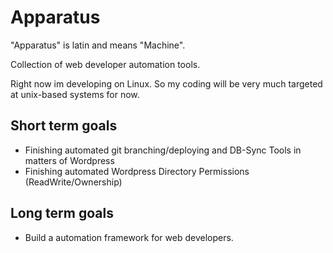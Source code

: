 Apparatus
======

"Apparatus" is latin and means "Machine".

Collection of web developer automation tools.

Right now im developing on Linux. So my coding will be very much targeted at unix-based systems for now.

Short term goals
---
- Finishing automated git branching/deploying and DB-Sync Tools in matters of Wordpress
- Finishing automated Wordpress Directory Permissions (ReadWrite/Ownership)

Long term goals
---
- Build a automation framework for web developers.
